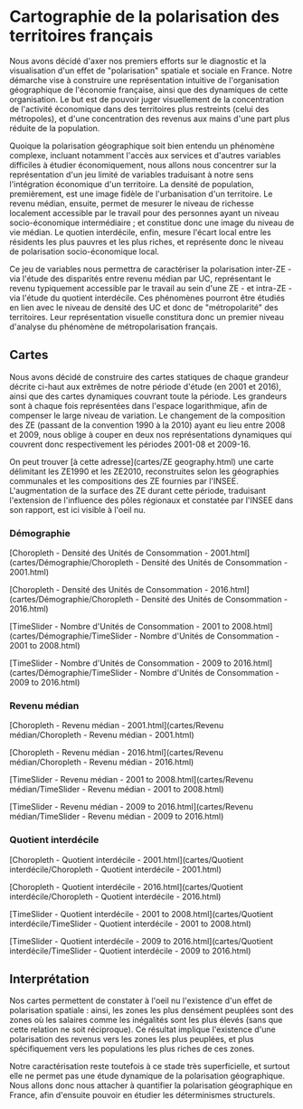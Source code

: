 # Cartographie de la polarisation des territoires français


Nous avons décidé d'axer nos premiers efforts sur le diagnostic et la visualisation d'un effet de "polarisation" spatiale et sociale en France. Notre démarche vise à construire une représentation intuitive de l'organisation géographique de l'économie française, ainsi que des dynamiques de cette organisation. Le but est de pouvoir juger visuellement de la concentration de l'activité économique dans des territoires plus restreints (celui des métropoles), et d'une concentration des revenus aux mains d'une part plus réduite de la population.

Quoique la polarisation géographique soit bien entendu un phénomène complexe, incluant notamment l'accès aux services et d'autres variables difficiles à étudier économiquement, nous allons nous concentrer sur la représentation d'un jeu limité de variables traduisant à notre sens l'intégration économique d'un territoire. La densité de population, premièrement, est une image fidèle de l'urbanisation d'un territoire. Le revenu médian, ensuite, permet de mesurer le niveau de richesse localement accessible par le travail pour des personnes ayant un niveau socio-économique intermédiaire ; et constitue donc une image du niveau de vie médian. Le quotien interdécile, enfin, mesure l'écart local entre les résidents les plus pauvres et les plus riches, et représente donc le niveau de polarisation socio-économique local.

Ce jeu de variables nous permettra de caractériser la polarisation inter-ZE - via l'étude des disparités entre revenu médian par UC, représentant le revenu typiquement accessible par le travail au sein d'une ZE - et intra-ZE - via l'étude du quotient interdécile. Ces phénomènes pourront être étudiés en lien avec le niveau de densité des UC et donc de "métropolarité" des territoires. Leur représentation visuelle constitura donc un premier niveau d'analyse du phénomène de métropolarisation français.

## Cartes

Nous avons décidé de construire des cartes statiques de chaque grandeur décrite ci-haut aux extrêmes de notre période d'étude (en 2001 et 2016), ainsi que des cartes dynamiques couvrant toute la période. Les grandeurs sont à chaque fois représentées dans l'espace logarithmique, afin de compenser le large niveau de variation. Le changement de la composition des ZE (passant de la convention 1990 à la 2010) ayant eu lieu entre 2008 et 2009, nous oblige à couper en deux nos représentations dynamiques qui couvrent donc respectivement les périodes 2001-08 et 2009-16.

On peut trouver [à cette adresse](cartes/ZE geography.html) une carte délimitant les ZE1990 et les ZE2010, reconstruites selon les géographies communales et les compositions des ZE fournies par l'INSEE. L'augmentation de la surface des ZE durant cette période, traduisant l'extension de l'influence des pôles régionaux et constatée par l'INSEE dans son rapport, est ici visible à l'oeil nu.


### Démographie

[Choropleth - Densité des Unités de Consommation - 2001.html](cartes/Démographie/Choropleth - Densité des Unités de Consommation - 2001.html)

[Choropleth - Densité des Unités de Consommation - 2016.html](cartes/Démographie/Choropleth - Densité des Unités de Consommation - 2016.html)

[TimeSlider - Nombre d'Unités de Consommation - 2001 to 2008.html](cartes/Démographie/TimeSlider - Nombre d'Unités de Consommation - 2001 to 2008.html)

[TimeSlider - Nombre d'Unités de Consommation - 2009 to 2016.html](cartes/Démographie/TimeSlider - Nombre d'Unités de Consommation - 2009 to 2016.html)


### Revenu médian

[Choropleth - Revenu médian - 2001.html](cartes/Revenu médian/Choropleth - Revenu médian - 2001.html)

[Choropleth - Revenu médian - 2016.html](cartes/Revenu médian/Choropleth - Revenu médian - 2016.html)

[TimeSlider - Revenu médian - 2001 to 2008.html](cartes/Revenu médian/TimeSlider - Revenu médian - 2001 to 2008.html)

[TimeSlider - Revenu médian - 2009 to 2016.html](cartes/Revenu médian/TimeSlider - Revenu médian - 2009 to 2016.html)


### Quotient interdécile

[Choropleth - Quotient interdécile - 2001.html](cartes/Quotient interdécile/Choropleth - Quotient interdécile - 2001.html)

[Choropleth - Quotient interdécile - 2016.html](cartes/Quotient interdécile/Choropleth - Quotient interdécile - 2016.html)

[TimeSlider - Quotient interdécile - 2001 to 2008.html](cartes/Quotient interdécile/TimeSlider - Quotient interdécile - 2001 to 2008.html)

[TimeSlider - Quotient interdécile - 2009 to 2016.html](cartes/Quotient interdécile/TimeSlider - Quotient interdécile - 2009 to 2016.html)


## Interprétation

Nos cartes permettent de constater à l'oeil nu l'existence d'un effet de polarisation spatiale : ainsi, les zones les plus densément peuplées sont des zones où les salaires comme les inégalités sont les plus élevés (sans que cette relation ne soit réciproque). Ce résultat implique l'existence d'une polarisation des revenus vers les zones les plus peuplées, et plus spécifiquement vers les populations les plus riches de ces zones.

Notre caractérisation reste toutefois à ce stade très superficielle, et surtout elle ne permet pas une étude dynamique de la polarisation géographique. Nous allons donc nous attacher à quantifier la polarisation géographique en France, afin d'ensuite pouvoir en étudier les déterminismes structurels.
